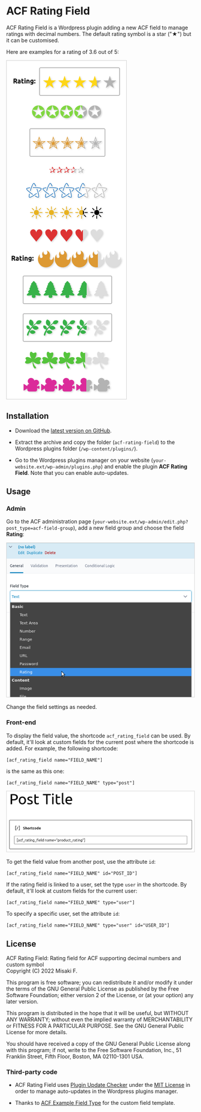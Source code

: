 # ACF Rating Field

ACF Rating Field is a Wordpress plugin adding a new ACF field to manage ratings with decimal numbers. The default rating symbol is a star ("★") but it can be customised.

Here are examples for a rating of 3.6 out of 5:

![Examples of how ACF Rating Field can be rendered for a rating of 3.6 out of 5](assets/screenshots/displaying-acf-rating-field.png)

## Installation

- Download the [latest version on GitHub](https://github.com/misaki-web/acf-rating-field/releases/latest/download/acf-rating-field.zip).

- Extract the archive and copy the folder (`acf-rating-field`) to the Wordpress plugins folder (`/wp-content/plugins/`).

- Go to the Wordpress plugins manager on your website (`your-website.ext/wp-admin/plugins.php`) and enable the plugin **ACF Rating Field**. Note that you can enable auto-updates.

## Usage

### Admin

Go to the ACF administration page (`your-website.ext/wp-admin/edit.php?post_type=acf-field-group`), add a new field group and choose the field **Rating**:

![Adding ACF Rating Field](assets/screenshots/adding-acf-rating-field.png)

Change the field settings as needed.

### Front-end

To display the field value, the shortcode `acf_rating_field` can be used. By default, it'll look at custom fields for the current post where the shortcode is added. For example, the following shortcode:

	[acf_rating_field name="FIELD_NAME"]

is the same as this one:

	[acf_rating_field name="FIELD_NAME" type="post"]

![Adding the ACF Rating Field shortcode](assets/screenshots/acf-rating-field-shortcode.png)

To get the field value from another post, use the attribute `id`:

	[acf_rating_field name="FIELD_NAME" id="POST_ID"]

If the rating field is linked to a user, set the type `user` in the shortcode. By default, it'll look at custom fields for the current user:

	[acf_rating_field name="FIELD_NAME" type="user"]

To specify a specific user, set the attribute `id`:

	[acf_rating_field name="FIELD_NAME" type="user" id="USER_ID"]

## License

ACF Rating Field: Rating field for ACF supporting decimal numbers and custom symbol  
Copyright (C) 2022  Misaki F.

This program is free software; you can redistribute it and/or modify
it under the terms of the GNU General Public License as published by
the Free Software Foundation; either version 2 of the License, or
(at your option) any later version.

This program is distributed in the hope that it will be useful,
but WITHOUT ANY WARRANTY; without even the implied warranty of
MERCHANTABILITY or FITNESS FOR A PARTICULAR PURPOSE.  See the
GNU General Public License for more details.

You should have received a copy of the GNU General Public License along
with this program; if not, write to the Free Software Foundation, Inc.,
51 Franklin Street, Fifth Floor, Boston, MA 02110-1301 USA.

### Third-party code

- ACF Rating Field uses [Plugin Update Checker](https://github.com/YahnisElsts/plugin-update-checker) under the [MIT License](https://github.com/YahnisElsts/plugin-update-checker/blob/master/license.txt) in order to manage auto-updates in the Wordpress plugins manager.

- Thanks to [ACF Example Field Type](https://github.com/AdvancedCustomFields/acf-example-field-type) for the custom field template.
